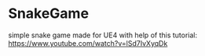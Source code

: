 # SnakeGame
 simple snake game made for UE4 with help of this tutorial:
https://www.youtube.com/watch?v=lSd7IvXyqDk
